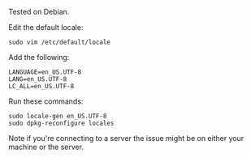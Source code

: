 Tested on Debian.

Edit the default locale:
```
sudo vim /etc/default/locale
```
Add the following:
```
LANGUAGE=en_US.UTF-8
LANG=en_US.UTF-8
LC_ALL=en_US.UTF-8
```
Run these commands:
```
sudo locale-gen en_US.UTF-8
sudo dpkg-reconfigure locales
```
Note if you're connecting to a server the issue might be on either your machine or the server.
